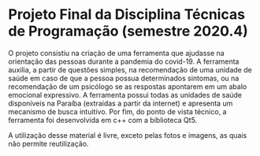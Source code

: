 # Projeto Final da Disciplina Técnicas de Programação (semestre 2020.4)

O projeto consistiu na criação de uma ferramenta que ajudasse na orientação das pessoas durante a pandemia do covid-19. A ferramenta auxilia, a partir de questões simples, na recomendação de uma unidade de saúde em caso de que a pessoa possua determinados sintomas, ou na recomendação de um psicólogo se as respostas apontarem em um abalo emocional expressivo. A ferramenta possui todas as unidades de saúde disponíveis na Paraíba (extraídas a partir da internet) e apresenta um mecanismo de busca intuitivo. Por fim, do ponto de vista técnico, a ferramenta foi desenvolvida em c++ com a biblioteca Qt5.

A utilização desse material é livre, exceto pelas fotos e imagens, as quais não permite reutilização.

